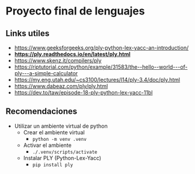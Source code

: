 # Proyecto final de lenguajes

## Links utiles

* https://www.geeksforgeeks.org/ply-python-lex-yacc-an-introduction/
* **https://ply.readthedocs.io/en/latest/ply.html**
* https://www.skenz.it/compilers/ply
* https://riptutorial.com/python/example/31583/the--hello--world---of-ply---a-simple-calculator
* https://my.eng.utah.edu/~cs3100/lectures/l14/ply-3.4/doc/ply.html
* https://www.dabeaz.com/ply/ply.html
* https://dev.to/taw/episode-18-ply-python-lex-yacc-11bl

## Recomendaciones
* Utilizar un ambiente virtual de python
    * Crear el ambiente virtual
        * ```python -m venv .venv```
    * Activar el ambiente
        * ```./.venv/scripts/activate```
    * Instalar PLY (Python-Lex-Yacc)
        * ```pip install ply```